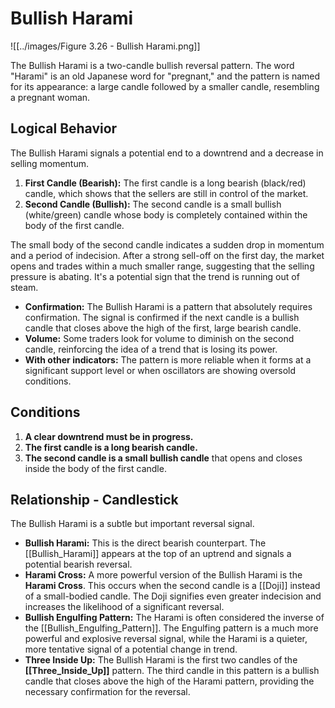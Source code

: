 # Bullish Harami

![[../images/Figure 3.26 - Bullish Harami.png]]

The Bullish Harami is a two-candle bullish reversal pattern. The word "Harami" is an old Japanese word for "pregnant," and the pattern is named for its appearance: a large candle followed by a smaller candle, resembling a pregnant woman.

## Logical Behavior

The Bullish Harami signals a potential end to a downtrend and a decrease in selling momentum.

1.  **First Candle (Bearish):** The first candle is a long bearish (black/red) candle, which shows that the sellers are still in control of the market.
2.  **Second Candle (Bullish):** The second candle is a small bullish (white/green) candle whose body is completely contained within the body of the first candle.

The small body of the second candle indicates a sudden drop in momentum and a period of indecision. After a strong sell-off on the first day, the market opens and trades within a much smaller range, suggesting that the selling pressure is abating. It's a potential sign that the trend is running out of steam.

- **Confirmation:** The Bullish Harami is a pattern that absolutely requires confirmation. The signal is confirmed if the next candle is a bullish candle that closes above the high of the first, large bearish candle.
- **Volume:** Some traders look for volume to diminish on the second candle, reinforcing the idea of a trend that is losing its power.
- **With other indicators:** The pattern is more reliable when it forms at a significant support level or when oscillators are showing oversold conditions.

## Conditions

1.  **A clear downtrend must be in progress.**
2.  **The first candle is a long bearish candle.**
3.  **The second candle is a small bullish candle** that opens and closes inside the body of the first candle.

## Relationship - Candlestick

The Bullish Harami is a subtle but important reversal signal.

- **Bullish Harami:** This is the direct bearish counterpart. The [[Bullish_Harami]] appears at the top of an uptrend and signals a potential bearish reversal.
- **Harami Cross:** A more powerful version of the Bullish Harami is the **Harami Cross**. This occurs when the second candle is a [[Doji]] instead of a small-bodied candle. The Doji signifies even greater indecision and increases the likelihood of a significant reversal.
- **Bullish Engulfing Pattern:** The Harami is often considered the inverse of the [[Bullish_Engulfing_Pattern]]. The Engulfing pattern is a much more powerful and explosive reversal signal, while the Harami is a quieter, more tentative signal of a potential change in trend.
- **Three Inside Up:** The Bullish Harami is the first two candles of the **[[Three_Inside_Up]]** pattern. The third candle in this pattern is a bullish candle that closes above the high of the Harami pattern, providing the necessary confirmation for the reversal.
